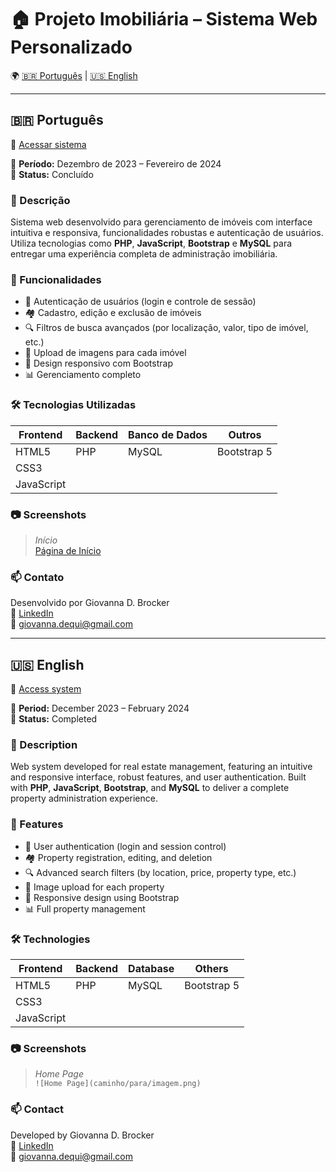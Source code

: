 # 🏠 Projeto Imobiliária – Sistema Web Personalizado

🌍 [🇧🇷 Português](#-português) | [🇺🇸 English](#-english)

---

## 🇧🇷 Português

🔗 [Acessar sistema](https://conquisteimoveisrs.com.br/view/index.php)

📅 **Período:** Dezembro de 2023 – Fevereiro de 2024  
💼 **Status:** Concluído

### 📌 Descrição

Sistema web desenvolvido para gerenciamento de imóveis com interface intuitiva e responsiva, funcionalidades robustas e autenticação de usuários. Utiliza tecnologias como **PHP**, **JavaScript**, **Bootstrap** e **MySQL** para entregar uma experiência completa de administração imobiliária.

### 🚀 Funcionalidades

- 🔐 Autenticação de usuários (login e controle de sessão)
- 🏘️ Cadastro, edição e exclusão de imóveis
- 🔍 Filtros de busca avançados (por localização, valor, tipo de imóvel, etc.)
- 📸 Upload de imagens para cada imóvel
- 📱 Design responsivo com Bootstrap
- 📊 Gerenciamento completo

### 🛠️ Tecnologias Utilizadas

| Frontend      | Backend | Banco de Dados | Outros        |
|---------------|---------|----------------|----------------|
| HTML5         | PHP     | MySQL          | Bootstrap 5    |
| CSS3          |         |                |                |
| JavaScript    |         |                |                |

### 📷 Screenshots

> *Início*  
> [Página de Início](https://raw.githubusercontent.com/giovannadequi4/real-estate-project/main/imagem-1.jpeg)

### 📫 Contato

Desenvolvido por Giovanna D. Brocker  
🔗 [LinkedIn](https://www.linkedin.com/in/giovanna-dequi)  
📧 giovanna.dequi@gmail.com

---

## 🇺🇸 English

🔗 [Access system](https://conquisteimoveisrs.com.br/view/index.php)

📅 **Period:** December 2023 – February 2024  
💼 **Status:** Completed

### 📌 Description

Web system developed for real estate management, featuring an intuitive and responsive interface, robust features, and user authentication. Built with **PHP**, **JavaScript**, **Bootstrap**, and **MySQL** to deliver a complete property administration experience.

### 🚀 Features

- 🔐 User authentication (login and session control)
- 🏘️ Property registration, editing, and deletion
- 🔍 Advanced search filters (by location, price, property type, etc.)
- 📸 Image upload for each property
- 📱 Responsive design using Bootstrap
- 📊 Full property management

### 🛠️ Technologies

| Frontend      | Backend | Database | Others         |
|---------------|---------|----------|----------------|
| HTML5         | PHP     | MySQL    | Bootstrap 5    |
| CSS3          |         |          |                |
| JavaScript    |         |          |                |

### 📷 Screenshots

> *Home Page*  
> `![Home Page](caminho/para/imagem.png)`

### 📫 Contact

Developed by Giovanna D. Brocker  
🔗 [LinkedIn](https://www.linkedin.com/in/giovanna-dequi)  
📧 giovanna.dequi@gmail.com
